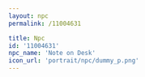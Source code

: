 ```yaml
---
layout: npc
permalink: /11004631

title: Npc
id: '11004631'
npc_name: 'Note on Desk'
icon_url: 'portrait/npc/dummy_p.png'
---
```

